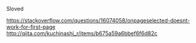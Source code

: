 Sloved

https://stackoverflow.com/questions/16074058/onpageselected-doesnt-work-for-first-page
http://qiita.com/kuchinashi_r/items/b675a59a6bbef6f6d82c
